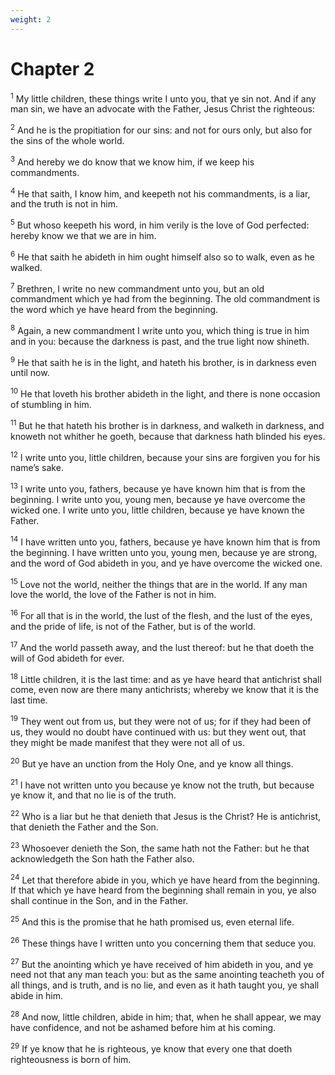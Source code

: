 ```yaml
---
weight: 2
---
```


# Chapter 2

<sup>1</sup> My little children, these things write I unto you, that ye sin not. And if any man sin, we have an advocate with the Father, Jesus Christ the righteous: 

<sup>2</sup> And he is the propitiation for our sins: and not for ours only, but also for the sins of the whole world. 

<sup>3</sup> And hereby we do know that we know him, if we keep his commandments. 

<sup>4</sup> He that saith, I know him, and keepeth not his commandments, is a liar, and the truth is not in him. 

<sup>5</sup> But whoso keepeth his word, in him verily is the love of God perfected: hereby know we that we are in him. 

<sup>6</sup> He that saith he abideth in him ought himself also so to walk, even as he walked. 

<sup>7</sup> Brethren, I write no new commandment unto you, but an old commandment which ye had from the beginning. The old commandment is the word which ye have heard from the beginning. 

<sup>8</sup> Again, a new commandment I write unto you, which thing is true in him and in you: because the darkness is past, and the true light now shineth. 

<sup>9</sup> He that saith he is in the light, and hateth his brother, is in darkness even until now. 

<sup>10</sup> He that loveth his brother abideth in the light, and there is none occasion of stumbling in him. 

<sup>11</sup> But he that hateth his brother is in darkness, and walketh in darkness, and knoweth not whither he goeth, because that darkness hath blinded his eyes. 

<sup>12</sup> I write unto you, little children, because your sins are forgiven you for his name’s sake. 

<sup>13</sup> I write unto you, fathers, because ye have known him that is from the beginning. I write unto you, young men, because ye have overcome the wicked one. I write unto you, little children, because ye have known the Father. 

<sup>14</sup> I have written unto you, fathers, because ye have known him that is from the beginning. I have written unto you, young men, because ye are strong, and the word of God abideth in you, and ye have overcome the wicked one. 

<sup>15</sup> Love not the world, neither the things that are in the world. If any man love the world, the love of the Father is not in him. 

<sup>16</sup> For all that is in the world, the lust of the flesh, and the lust of the eyes, and the pride of life, is not of the Father, but is of the world. 

<sup>17</sup> And the world passeth away, and the lust thereof: but he that doeth the will of God abideth for ever. 

<sup>18</sup> Little children, it is the last time: and as ye have heard that antichrist shall come, even now are there many antichrists; whereby we know that it is the last time. 

<sup>19</sup> They went out from us, but they were not of us; for if they had been of us, they would no doubt have continued with us: but they went out, that they might be made manifest that they were not all of us. 

<sup>20</sup> But ye have an unction from the Holy One, and ye know all things. 

<sup>21</sup> I have not written unto you because ye know not the truth, but because ye know it, and that no lie is of the truth. 

<sup>22</sup> Who is a liar but he that denieth that Jesus is the Christ? He is antichrist, that denieth the Father and the Son. 

<sup>23</sup> Whosoever denieth the Son, the same hath not the Father: but he that acknowledgeth the Son hath the Father also. 

<sup>24</sup> Let that therefore abide in you, which ye have heard from the beginning. If that which ye have heard from the beginning shall remain in you, ye also shall continue in the Son, and in the Father. 

<sup>25</sup> And this is the promise that he hath promised us, even eternal life. 

<sup>26</sup> These things have I written unto you concerning them that seduce you. 

<sup>27</sup> But the anointing which ye have received of him abideth in you, and ye need not that any man teach you: but as the same anointing teacheth you of all things, and is truth, and is no lie, and even as it hath taught you, ye shall abide in him. 

<sup>28</sup> And now, little children, abide in him; that, when he shall appear, we may have confidence, and not be ashamed before him at his coming. 

<sup>29</sup> If ye know that he is righteous, ye know that every one that doeth righteousness is born of him. 


